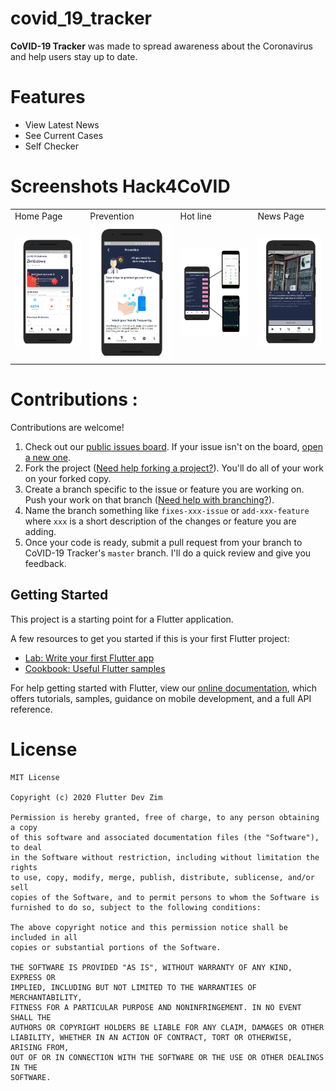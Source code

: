 # covid_19_tracker
**CoVID-19 Tracker** was made to spread awareness about the Coronavirus and help users stay up to date.

# Features

* View Latest News
* See Current Cases
* Self Checker

# Screenshots **Hack4CoVID**
<table>
   <tr>
      <td> Home Page</td>
      <td> Prevention</td>
      <td> Hot line</td>
      <td> News Page</td>
   </tr>
   <tr>
      <td><img src="assets/demos/home.png"</td>
      <td><img src="assets/demos/prevention.png"</td>
      <td><img src="assets/demos/hotline.png"</td>
      <td><img src="assets/demos/news.png"</td>
   </tr>
</table>

# Contributions :

Contributions are welcome!

1. Check out our [public issues board][0]. If your issue isn't on the board, [open a new one][1].
2. Fork the project ([Need help forking a project?][3]). You'll do all of your work on your forked copy.
3. Create a branch specific to the issue or feature you are working on. Push your work on that branch ([Need help with branching?][4]).
4. Name the branch something like `fixes-xxx-issue` or `add-xxx-feature` where `xxx` is a short description of the changes or feature you are adding.
5. Once your code is ready, submit a pull request from your branch to CoVID-19 Tracker's `master` branch. I'll do a quick review and give you feedback.

[0]: https://github.com/flutterdevzim/CoVID-19-Tracker/issues
[1]: https://github.com/flutterdevzim/CoVID-19-Tracker/issues/new
[3]: https://help.github.com/articles/fork-a-repo/
[4]: https://github.com/Kunena/Kunena-Forum/wiki/Create-a-new-branch-with-git-and-manage-branches

## Getting Started

This project is a starting point for a Flutter application.

A few resources to get you started if this is your first Flutter project:

- [Lab: Write your first Flutter app](https://flutter.dev/docs/get-started/codelab)
- [Cookbook: Useful Flutter samples](https://flutter.dev/docs/cookbook)

For help getting started with Flutter, view our
[online documentation](https://flutter.dev/docs), which offers tutorials,
samples, guidance on mobile development, and a full API reference.

# License

	MIT License

	Copyright (c) 2020 Flutter Dev Zim

	Permission is hereby granted, free of charge, to any person obtaining a copy
	of this software and associated documentation files (the "Software"), to deal
	in the Software without restriction, including without limitation the rights
	to use, copy, modify, merge, publish, distribute, sublicense, and/or sell
	copies of the Software, and to permit persons to whom the Software is
	furnished to do so, subject to the following conditions:

	The above copyright notice and this permission notice shall be included in all
	copies or substantial portions of the Software.

	THE SOFTWARE IS PROVIDED "AS IS", WITHOUT WARRANTY OF ANY KIND, EXPRESS OR
	IMPLIED, INCLUDING BUT NOT LIMITED TO THE WARRANTIES OF MERCHANTABILITY,
	FITNESS FOR A PARTICULAR PURPOSE AND NONINFRINGEMENT. IN NO EVENT SHALL THE
	AUTHORS OR COPYRIGHT HOLDERS BE LIABLE FOR ANY CLAIM, DAMAGES OR OTHER
	LIABILITY, WHETHER IN AN ACTION OF CONTRACT, TORT OR OTHERWISE, ARISING FROM,
	OUT OF OR IN CONNECTION WITH THE SOFTWARE OR THE USE OR OTHER DEALINGS IN THE
	SOFTWARE.
